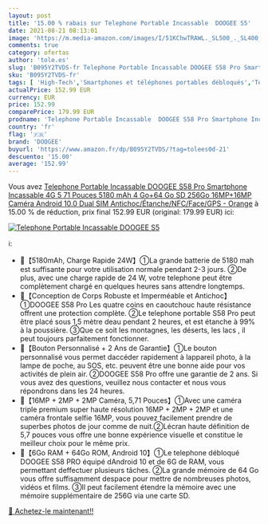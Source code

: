 ```yaml
---
layout: post
title: '15.00 % rabais sur Telephone Portable Incassable  DOOGEE S5'
date: 2021-08-21 08:13:01
image: 'https://m.media-amazon.com/images/I/51KChwTRAWL._SL500_._SL400_.jpg'
comments: true
category: ofertas
author: 'tole.es'
slug: 'B095Y2TVDS-fr Telephone Portable Incassable DOOGEE S58 Pro Smartphone...'
sku: 'B095Y2TVDS-fr'
tags: [ 'High-Tech','Smartphones et téléphones portables débloqués','Téléphones portables et accessoires','doogee', ]
actualPrice: 152.99 EUR
currency: EUR
price: 152.99
comparePrice: 179.99 EUR
prodname: 'Telephone Portable Incassable  DOOGEE S58 Pro Smartphone Incassable 4G  5 71 Pouces  5180 mAh  4 Go+64 Go SD 256Go   16MP+16MP Caméra  Android 10.0  Dual SIM Antichoc/Étanche/NFC/Face/GPS - Orange'
country: 'fr'
flag: '🇫🇷'
brand: 'DOOGEE'
buyurl: 'https://www.amazon.fr/dp/B095Y2TVDS/?tag=tolees0d-21'
descuento: '15.00'
average: '152.99'
---
```


Vous avez [Telephone Portable Incassable  DOOGEE S58 Pro Smartphone Incassable 4G  5 71 Pouces  5180 mAh  4 Go+64 Go SD 256Go   16MP+16MP Caméra  Android 10.0  Dual SIM Antichoc/Étanche/NFC/Face/GPS - Orange](https://www.amazon.fr/dp/B095Y2TVDS/?tag=tolees0d-21)  à  15.00 % de réduction, prix final  152.99 EUR (original: 179.99 EUR) ici:

[![Telephone Portable Incassable  DOOGEE S5](https://m.media-amazon.com/images/I/51KChwTRAWL._SL500_._SL400_.jpg)](https://www.amazon.fr/dp/B095Y2TVDS/?tag=tolees0d-21)

ℹ️:

- 🍅【5180mAh, Charge Rapide 24W】①La grande batterie de 5180 mah est suffisante pour votre utilisation normale pendant 2-3 jours. ②De plus, avec une charge rapide de 24 W, votre telephone peut être complètement chargé en quelques heures sans attendre longtemps.
- 🍅【Conception de Corps Robuste et Imperméable et Antichoc】①DOOGEE S58 Pro Les quatre coins en caoutchouc haute résistance offrent une protection complète. ②Le telephone portable S58 Pro peut être placé sous 1,5 mètre deau pendant 2 heures, et est étanche à 99% à la poussière. ③Que ce soit les montagnes, les déserts, les lacs , il peut toujours parfaitement fonctionner.
- 🍅【Bouton Personnalisé + 2 Ans de Garantie】①Le bouton personnalisé vous permet daccéder rapidement à lappareil photo, à la lampe de poche, au SOS, etc. peuvent être une bonne aide pour vos activités de plein air. ②DOOGEE S58 Pro offre une garantie de 2 ans. Si vous avez des questions, veuillez nous contacter et nous vous répondrons dans les 24 heures.
- 🍅【16MP + 2MP + 2MP Caméra, 5,71 Pouces】①Avec une caméra triple premium super haute résolution 16MP + 2MP + 2MP et une caméra frontale selfie 16MP, vous pouvez facilement prendre de superbes photos de jour comme de nuit.②Lécran haute définition de 5,7 pouces vous offre une bonne expérience visuelle et constitue le meilleur choix pour le même prix.
- 🍅【6Go RAM + 64Go ROM, Android 10】①Le telephone débloqué DOOGEE S58 PRO équipé dAndroid 10 et de 6G de RAM, vous permettant deffectuer plusieurs tâches. ②La grande mémoire de 64 Go vous offre suffisamment despace pour mettre de nombreuses photos, vidéos et films. ③Il peut facilement étendre la mémoire avec une mémoire supplémentaire de 256G via une carte SD.

[🛒 Achetez-le maintenant!!](https://www.amazon.fr/dp/B095Y2TVDS/?tag=tolees0d-21)
